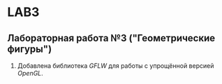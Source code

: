 # LAB3
## Лабораторная работа №3 ("Геометрические фигуры")

1) Добавлена библиотека *GFLW* для работы с упрощённой версией *OpenGL*.
